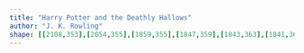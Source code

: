 ```yaml
---
title: "Harry Potter and the Deathly Hallows"
author: "J. K. Rowling"
shape: [[2108,353],[2054,355],[1859,355],[1847,359],[1843,363],[1841,368],[1838,449],[1835,466],[1837,481],[1835,486],[1835,500],[1833,512],[1833,565],[1829,624],[1830,639],[1828,646],[1826,857],[1824,881],[1824,969],[1820,1108],[1820,1240],[1817,1352],[1818,1533],[1821,1569],[1825,1579],[1830,1584],[1843,1589],[1882,1592],[2061,1591],[2081,1588],[2088,1583],[2089,1579],[2094,1520],[2094,1497],[2096,1486],[2096,1423],[2099,1349],[2102,1175],[2104,1157],[2103,1143],[2106,1074],[2105,1053],[2107,1043],[2110,977],[2112,858],[2116,785],[2116,747],[2118,728],[2119,668],[2124,582],[2129,437],[2129,364],[2126,357],[2123,355],[2113,353]]
---
```

